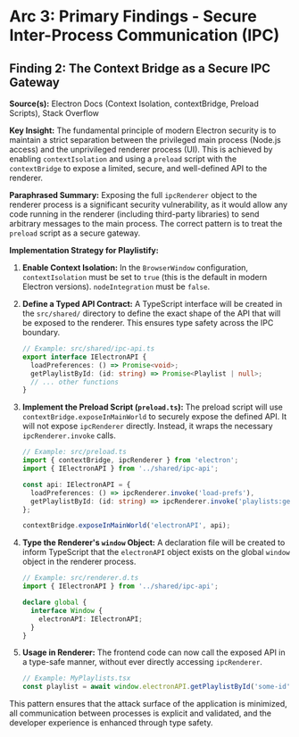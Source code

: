 # Arc 3: Primary Findings - Secure Inter-Process Communication (IPC)

## Finding 2: The Context Bridge as a Secure IPC Gateway

**Source(s):** Electron Docs (Context Isolation, contextBridge, Preload Scripts), Stack Overflow

**Key Insight:** The fundamental principle of modern Electron security is to maintain a strict separation between the privileged main process (Node.js access) and the unprivileged renderer process (UI). This is achieved by enabling `contextIsolation` and using a `preload` script with the `contextBridge` to expose a limited, secure, and well-defined API to the renderer.

**Paraphrased Summary:**
Exposing the full `ipcRenderer` object to the renderer process is a significant security vulnerability, as it would allow any code running in the renderer (including third-party libraries) to send arbitrary messages to the main process. The correct pattern is to treat the `preload` script as a secure gateway.

**Implementation Strategy for Playlistify:**

1.  **Enable Context Isolation:** In the `BrowserWindow` configuration, `contextIsolation` must be set to `true` (this is the default in modern Electron versions). `nodeIntegration` must be `false`.

2.  **Define a Typed API Contract:** A TypeScript interface will be created in the `src/shared/` directory to define the exact shape of the API that will be exposed to the renderer. This ensures type safety across the IPC boundary.

    ```typescript
    // Example: src/shared/ipc-api.ts
    export interface IElectronAPI {
      loadPreferences: () => Promise<void>;
      getPlaylistById: (id: string) => Promise<Playlist | null>;
      // ... other functions
    }
    ```

3.  **Implement the Preload Script (`preload.ts`):** The preload script will use `contextBridge.exposeInMainWorld` to securely expose the defined API. It will not expose `ipcRenderer` directly. Instead, it wraps the necessary `ipcRenderer.invoke` calls.

    ```typescript
    // Example: src/preload.ts
    import { contextBridge, ipcRenderer } from 'electron';
    import { IElectronAPI } from '../shared/ipc-api';

    const api: IElectronAPI = {
      loadPreferences: () => ipcRenderer.invoke('load-prefs'),
      getPlaylistById: (id: string) => ipcRenderer.invoke('playlists:get-by-id', id),
    };

    contextBridge.exposeInMainWorld('electronAPI', api);
    ```

4.  **Type the Renderer's `window` Object:** A declaration file will be created to inform TypeScript that the `electronAPI` object exists on the global `window` object in the renderer process.

    ```typescript
    // Example: src/renderer.d.ts
    import { IElectronAPI } from '../shared/ipc-api';

    declare global {
      interface Window {
        electronAPI: IElectronAPI;
      }
    }
    ```

5.  **Usage in Renderer:** The frontend code can now call the exposed API in a type-safe manner, without ever directly accessing `ipcRenderer`.

    ```typescript
    // Example: MyPlaylists.tsx
    const playlist = await window.electronAPI.getPlaylistById('some-id');
    ```

This pattern ensures that the attack surface of the application is minimized, all communication between processes is explicit and validated, and the developer experience is enhanced through type safety.
